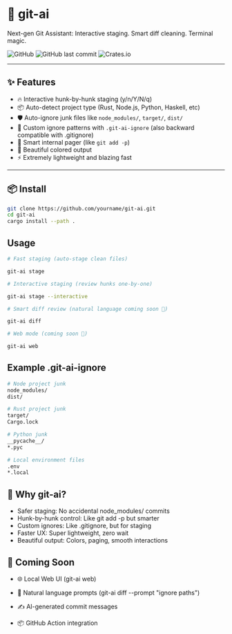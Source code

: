 # 🚀 git-ai

Next-gen Git Assistant: Interactive staging. Smart diff cleaning. Terminal magic.

![GitHub](https://img.shields.io/github/license/aravindgopall/git-ai)
![GitHub last commit](https://img.shields.io/github/last-commit/aravindgopall/git-ai)
![Crates.io](https://img.shields.io/crates/v/git-ai)

---

## ✨ Features

- 🔥 Interactive hunk-by-hunk staging (y/n/Y/N/q)
- 📦 Auto-detect project type (Rust, Node.js, Python, Haskell, etc)
- 🛡️ Auto-ignore junk files like `node_modules/`, `target/`, `dist/`
- 🧹 Custom ignore patterns with `.git-ai-ignore` (also backward compatible with .gitignore)
- 📜 Smart internal pager (like `git add -p`)
- 🎨 Beautiful colored output
- ⚡ Extremely lightweight and blazing fast

---

## 📦 Install

```bash
git clone https://github.com/yourname/git-ai.git
cd git-ai
cargo install --path .
```

## Usage

```bash
# Fast staging (auto-stage clean files)

git-ai stage

# Interactive staging (review hunks one-by-one)

git-ai stage --interactive

# Smart diff review (natural language coming soon 🚀)

git-ai diff

# Web mode (coming soon 🚀)

git-ai web

```

## Example .git-ai-ignore

```bash
# Node project junk
node_modules/
dist/

# Rust project junk
target/
Cargo.lock

# Python junk
__pycache__/
*.pyc

# Local environment files
.env
*.local
```

## 🎯 Why git-ai?

- Safer staging: No accidental node_modules/ commits
- Hunk-by-hunk control: Like git add -p but smarter
- Custom ignores: Like .gitignore, but for staging
- Faster UX: Super lightweight, zero wait
- Beautiful output: Colors, paging, smooth interactions

## 🚀 Coming Soon

- 🌐 Local Web UI (git-ai web)
- 🤖 Natural language prompts (git-ai diff --prompt "ignore paths")

- ✍️ AI-generated commit messages

- 📦 GitHub Action integration
